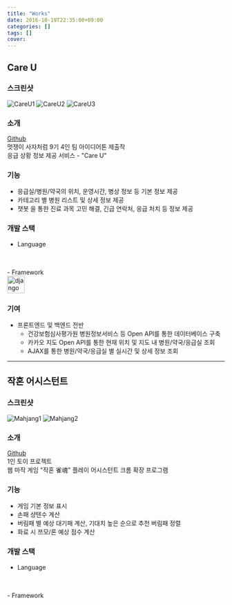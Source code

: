 ```yaml
---
title: "Works"
date: 2016-10-19T22:35:00+09:00
categories: []
tags: []
cover:
---
```

## Care U
### 스크린샷
![CareU1](https://user-images.githubusercontent.com/72490858/132077228-a02b397e-9376-4e18-8375-bef1bc848b0f.PNG)
![CareU2](https://user-images.githubusercontent.com/72490858/132077231-45aee0f8-72c3-4c04-8821-7497ecda359f.PNG)
![CareU3](https://user-images.githubusercontent.com/72490858/132077234-2793d6a7-d80c-456d-8c85-72bb2bc858ea.PNG)

### 소개
[Github](https://github.com/kms-97/likelion_project/tree/master/ideathon)<br>
멋쟁이 사자처럼 9기 4인 팀 아이디어톤 제출작<br>
응급 상황 정보 제공 서비스 - "Care U"

### 기능
- 응급실/병원/약국의 위치, 운영시간, 병상 정보 등 기본 정보 제공
- 카테고리 별 병원 리스트 및 상세 정보 제공
- 챗봇 을 통한 진료 과목 고민 해결, 긴급 연락처, 응급 처치 등 정보 제공

### 개발 스택
- Language
<br>
<i class="fab fa-html5 fa-3x" title="html5"></i>
<i class="fab fa-css3-alt fa-3x" title="css3"></i>
<i class="fab fa-js-square fa-3x" title="javascript"></i>
<i class="fab fa-python fa-3x" title="python"></i>
<br>
- Framework <br>
<img src="https://user-images.githubusercontent.com/72490858/132080025-f1317431-d3ba-46f9-b61a-5fa2dde84cba.png" width="40px" title="django"/>

### 기여
- 프론트엔드 및 백엔드 전반
    * 건강보험심사평가원 병원정보서비스 등 Open API를 통한 데이터베이스 구축
    * 카카오 지도 Open API를 통한 현재 위치 및 지도 내 병원/약국/응급실 조회
    * AJAX를 통한 병원/약국/응급실 별 실시간 및 상세 정보 조회
---

## 작혼 어시스턴트
### 스크린샷
![Mahjang1](https://user-images.githubusercontent.com/72490858/128600722-dd010e0e-3eb8-46c2-ae04-f28b149c9831.PNG)
![Mahjang2](https://user-images.githubusercontent.com/72490858/128600753-4eef7204-c2e4-4d1d-8b83-dc4742c7d01f.PNG)

### 소개
[Github](https://github.com/kms-97/mahjang_extension)<br>
1인 토이 프로젝트<br>
웹 마작 게임 "작혼 雀魂" 플레이 어시스턴트 크롬 확장 프로그램

### 기능
- 게임 기본 정보 표시
- 손패 샹텐수 계산
- 버림패 별 예상 대기패 계산, 기대치 높은 순으로 추천 버림패 정렬
- 화료 시 쯔모/론 예상 점수 계산

### 개발 스택
- Language
<br>
<i class="fab fa-css3-alt fa-3x" title="css3"></i>
<i class="fab fa-js-square fa-3x" title="javascript"></i>
<br>
- Framework <br>
<i class="fab fa-react fa-3x" title="create-react-app"></i>
